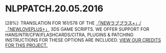 # NLPPATCH.20.05.2016
[28%]: TRANSLATION FOR 161/578 OF THE [「NEWラブプラス+」/「NEWLOVEPLUS+」](http://www.konami.jp/products/newloveplus_plus/) 3DS GAME SCRIPTS. WE OFFER SUPPORT FOR HANS/NTR/CFW/FLASHCARDS/CITRA, PLUGINS & PATCHING INSTRUCTIONS FOR THESE OPTIONS ARE INCLUDED.
[VIEW OUR CREDITS FOR THIS PROJECT.](https://github.com/LovePlusProject/NLPPATCH/issues/1)

